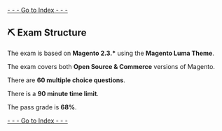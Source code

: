 [ - - -  Go to Index - - - ](/magento2-associate-developer-guide)

## ⛏️ Exam Structure
The exam is based on **Magento 2.3.\*** using the **Magento Luma Theme**.

The exam covers both **Open Source & Commerce** versions of Magento.

There are **60 multiple choice questions**.

There is a **90 minute time limit**.

The pass grade is **68%**.

[ - - -  Go to Index - - - ](/magento2-associate-developer-guide)
